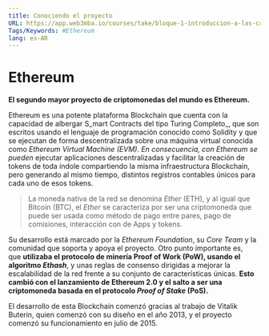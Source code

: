 ```yaml
---
title: Conociendo el proyecto
URL: https://app.web3mba.io/courses/take/bloque-1-introduccion-a-las-criptomonedas/texts/35946856-u6-1-conociendo-el-proyecto
Tags/Keywords: #Ethereum
lang: es-AR
---
```

# Ethereum
**El segundo mayor proyecto de criptomonedas del mundo es Ethereum.**

Ethereum es una potente plataforma Blockchain que cuenta con la capacidad de albergar S_mart Contracts del tipo Turing Completo_, que son escritos usando el lenguaje de programación conocido como Solidity y que se ejecutan de forma descentralizada sobre una máquina virtual conocida como _Ethereum Virtual Machine (EVM). En consecuencia, con Ethereum se pueden_ ejecutar aplicaciones descentralizadas y facilitar la creación de tokens de toda índole compartiendo la misma infraestructura Blockchain, pero generando al mismo tiempo, distintos registros contables únicos para cada uno de esos tokens.

>La moneda nativa de la red se denomina _Ether_ (ETH), y al igual que Bitcoin (BTC), el _Ether_ se caracteriza por ser una criptomoneda que puede ser usada como método de pago entre pares, pago de comisiones, interacción con de Apps y tokens. 

Su desarrollo está marcado por la _Ethereum Foundation_, su _Core Team_ y la comunidad que soporta y apoya el proyecto. Otro punto importante es, que **utilizaba el protocolo de minería Proof of Work (PoW), usando el algoritmo _Ethash_**, y unas reglas de consenso dirigidas a mejorar la escalabilidad de la red frente a su conjunto de características únicas. **Esto cambió con el lanzamiento de Ethereum 2.0 y el salto a ser una criptomoneda basada en el protocolo _Proof of Stake_ (PoS).**

El desarrollo de esta Blockchain comenzó gracias al trabajo de Vitalik Buterin, quien comenzó con su diseño en el año 2013, y el proyecto comenzó su funcionamiento en julio de 2015.